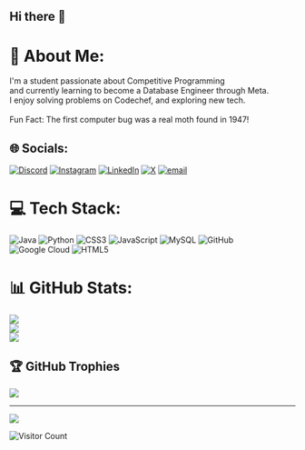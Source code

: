 ## Hi there 👋

<!--
**kRamu81/kRamu81** is a ✨ _special_ ✨ repository because its `README.md` (this file) appears on your GitHub profile.

Here are some ideas to get you started:

- 🔭 I’m currently working on ...
- 🌱 I’m currently learning ...
- 👯 I’m looking to collaborate on ...
- 🤔 I’m looking for help with ...
- 💬 Ask me about ...
- 📫 How to reach me: ...
- 😄 Pronouns: ...
- ⚡ Fun fact: ...
-->
# 💫 About Me:
I'm a student passionate about Competitive Programming<br>and currently learning to become a Database Engineer through Meta.<br>I enjoy solving problems on Codechef, and exploring new tech.<br><br>Fun Fact: The first computer bug was a real moth found in 1947!


## 🌐 Socials:
[![Discord](https://img.shields.io/badge/Discord-%237289DA.svg?logo=discord&logoColor=white)](https://discord.gg/kRamu581) [![Instagram](https://img.shields.io/badge/Instagram-%23E4405F.svg?logo=Instagram&logoColor=white)](https://instagram.com/im_kramu) [![LinkedIn](https://img.shields.io/badge/LinkedIn-%230077B5.svg?logo=linkedin&logoColor=white)](https://linkedin.com/in/kanamramu581) [![X](https://img.shields.io/badge/X-black.svg?logo=X&logoColor=white)](https://x.com/kRamu581) [![email](https://img.shields.io/badge/Email-D14836?logo=gmail&logoColor=white)](mailto:kanamramu18@gmail.com) 

# 💻 Tech Stack:
![Java](https://img.shields.io/badge/java-%23ED8B00.svg?style=for-the-badge&logo=openjdk&logoColor=white) ![Python](https://img.shields.io/badge/python-3670A0?style=for-the-badge&logo=python&logoColor=ffdd54) ![CSS3](https://img.shields.io/badge/css3-%231572B6.svg?style=for-the-badge&logo=css3&logoColor=white) ![JavaScript](https://img.shields.io/badge/javascript-%23323330.svg?style=for-the-badge&logo=javascript&logoColor=%23F7DF1E) ![MySQL](https://img.shields.io/badge/mysql-4479A1.svg?style=for-the-badge&logo=mysql&logoColor=white) ![GitHub](https://img.shields.io/badge/github-%23121011.svg?style=for-the-badge&logo=github&logoColor=white) ![Google Cloud](https://img.shields.io/badge/GoogleCloud-%234285F4.svg?style=for-the-badge&logo=google-cloud&logoColor=white) ![HTML5](https://img.shields.io/badge/html5-%23E34F26.svg?style=for-the-badge&logo=html5&logoColor=white)
# 📊 GitHub Stats:
![](https://github-readme-stats.vercel.app/api?username=kramu81&theme=dark&hide_border=false&include_all_commits=true&count_private=true)<br/>
![](https://nirzak-streak-stats.vercel.app/?user=kramu81&theme=dark&hide_border=false)<br/>
![](https://github-readme-stats.vercel.app/api/top-langs/?username=kramu81&theme=dark&hide_border=false&include_all_commits=true&count_private=true&layout=compact)

## 🏆 GitHub Trophies
![](https://github-profile-trophy.vercel.app/?username=kramu81&theme=radical&no-frame=false&no-bg=true&margin-w=4)

---
[![](https://visitcount.itsvg.in/api?id=kramu81&icon=0&color=0)](https://visitcount.itsvg.in)

<!-- Proudly created with GPRM ( https://gprm.itsvg.in ) -->

![Visitor Count](https://komarev.com/ghpvc/?username=kramu81&style=flat&color=blue)